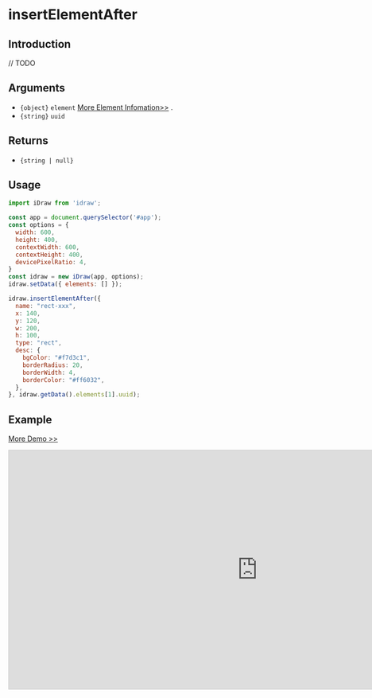 # insertElementAfter

## Introduction

// TODO

## Arguments

- `{object}` `element`  [More Element Infomation>>](./../element/info.md) .
- `{string}` `uuid` 

## Returns

- `{string | null}`

## Usage

```js
import iDraw from 'idraw';

const app = document.querySelector('#app');
const options = {
  width: 600,
  height: 400,
  contextWidth: 600,
  contextHeight: 400,
  devicePixelRatio: 4,
}
const idraw = new iDraw(app, options);
idraw.setData({ elements: [] });

idraw.insertElementAfter({
  name: "rect-xxx",
  x: 140,
  y: 120,
  w: 200,
  h: 100,
  type: "rect",
  desc: {
    bgColor: "#f7d3c1",
    borderRadius: 20,
    borderWidth: 4,
    borderColor: "#ff6032",
  },
}, idraw.getData().elements[1].uuid);

```

## Example

[More Demo >>](https://idraw.js.org/playground/?demo=api-insertElementAfter)

<iframe 
  src="https://idraw.js.org/playground/?demo=api-insertElementAfter&header=false&sider=false&default-editor-split=37" 
  width="1000" height="480" frameborder="no" border="0"
  style="border: 1px solid #cecece; margin: 0px auto;"
></iframe>